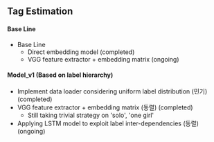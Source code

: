## Tag Estimation



#### Base Line 

- Base Line
  - Direct embedding model (completed)
  - VGG feature extractor + embedding matrix (ongoing)



#### Model_v1 (Based on label hierarchy)

- Implement data loader considering uniform label distribution (민기)(completed)
- VGG feature extractor + embedding matrix (동렬) (completed)
  - Still taking trivial strategy on 'solo', 'one girl'
- Applying LSTM model to exploit label inter-dependencies (동렬)(ongoing)





